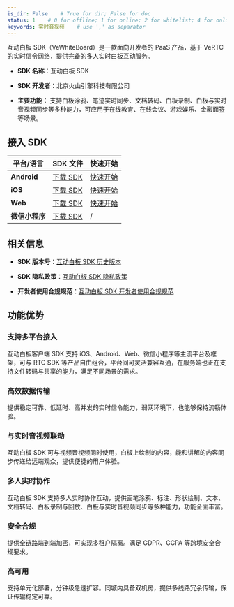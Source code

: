 ```yaml
---
is_dir: False    # True for dir; False for doc
status: 1    # 0 for offline; 1 for online; 2 for whitelist; 4 for online but hidden in TOC
keywords: 实时音视频    # use ',' as separator
---
```


互动白板 SDK（VeWhiteBoard）是一款面向开发者的 PaaS 产品，基于 VeRTC 的实时信令网络，提供完备的多人实时白板互动服务。

- **SDK** **名称**：互动白板 SDK
	
- **SDK** **开发者**：北京火山引擎科技有限公司
	
- **主要功能：** 支持白板涂鸦、笔迹实时同步、文档转码、白板录制、白板与实时音视频同步等多种能力，可应用于在线教育、在线会议、游戏娱乐、金融面签等场景。
	

## **接入** **SDK**

| **平台/语言** | **SDK** **文件** | **快速开始** |
| --- | --- | --- |
| **Android** | [下载 SDK](https://www.volcengine.com/docs/6348/148386) | [快速开始](https://www.volcengine.com/docs/6348/178255) |
| **iOS** | [下载 SDK](https://www.volcengine.com/docs/6348/148386) | [快速开始](https://www.volcengine.com/docs/6348/178256) |
| **Web** | [下载 SDK](https://www.volcengine.com/docs/6348/148386) | [快速开始](https://www.volcengine.com/docs/6348/1119988) |
| **微信小程序** | [下载 SDK](https://www.volcengine.com/docs/6348/148386) | / |

## 相关信息

- **SDK** **版本号**：[互动白板 SDK 历史版本](https://www.volcengine.com/docs/6348/148385)
	
- **SDK** **隐私政策**：[互动白板 SDK 隐私政策](https://www.volcengine.com/docs/6348/97456#%EF%BC%88%E4%B8%89%EF%BC%89%E4%BA%92%E5%8A%A8%E7%99%BD%E6%9D%BF-sdk)
	
- **开发者使用合规规范**：[互动白板 SDK 开发者使用合规规范](https://www.volcengine.com/docs/6348/109879#_3-%E4%BA%92%E5%8A%A8%E7%99%BD%E6%9D%BF-sdk)
	

## **功能优势**

### **支持多平台接入**

互动白板客户端 SDK 支持 iOS、Android、Web、微信小程序等主流平台及框架，可与 RTC SDK 等产品自由组合，平台间可灵活兼容互通，在服务端也正在支持文件转码与共享的能力，满足不同场景的需求。

### **高效数据传输**

提供稳定可靠、低延时、高并发的实时信令能力，弱网环境下，也能够保持流畅体验。

### **与实时音视频联动**

互动白板 SDK 可与视频音视频同时使用，白板上绘制的内容，能和讲解的内容同步传递给远端观众，提供便捷的用户体验。

### **多人实时协作**

互动白板 SDK 支持多人实时协作互动，提供画笔涂鸦、标注、形状绘制、文本、文档转码、白板录制与回放、白板与实时音视频同步等多种能力，功能全面丰富。

### **安全合规**

提供全链路端到端加密，可实现多租户隔离。满足 GDPR、CCPA 等跨境安全合规要求。

### **高可用**

支持单元化部署，分钟级急速扩容。同城内具备双机房，提供多线路冗余传输，保证传输稳定可靠。
